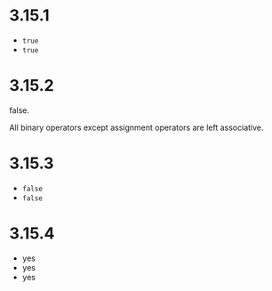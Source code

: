 # 3.15.1

- `true`
- `true`

# 3.15.2

false.

All binary operators except assignment operators are left associative.

# 3.15.3

- `false`
- `false`

# 3.15.4

- yes
- yes
- yes